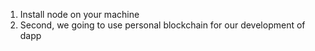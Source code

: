 1) Install node on your machine
2) Second, we going to use personal blockchain for our development of dapp